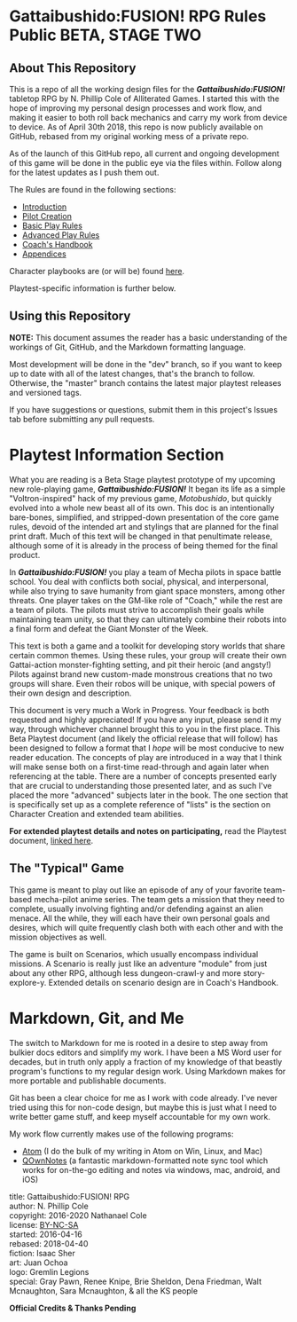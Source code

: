 # Gattaibushido:FUSION! RPG Rules Public BETA, STAGE TWO

## About This Repository

This is a repo of all the working design files for the ***Gattaibushido:FUSION!*** tabletop RPG by N. Phillip Cole of Alliterated Games. I started this with the hope of improving my personal design processes and work flow, and making it easier to both roll back mechanics and carry my work from device to device. As of April 30th 2018, this repo is now publicly available on GitHub, rebased from my original working mess of a private repo.

As of the launch of this GitHub repo, all current and ongoing development of this game will be done in the public eye via the files within. Follow along for the latest updates as I push them out.

The Rules are found in the following sections:

* [Introduction](./rules/01_intro.md)
* [Pilot Creation](./rules/02_pilots.md)
* [Basic Play Rules](./rules/03_basic_play.md)
* [Advanced Play Rules](./rules/04_advanced_play.md)
* [Coach's Handbook](./rules/05_coach.md)
* [Appendices](./rules/06_appendices.md)

Character playbooks are (or will be) found [here](./playbooks/).

Playtest-specific information is further below.


## Using this Repository

**NOTE:** This document assumes the reader has a basic understanding of the workings of Git, GitHub, and the Markdown formatting language.

Most development will be done in the "dev" branch, so if you want to keep up to date with all of the latest changes, that's the branch to follow. Otherwise, the "master" branch contains the latest major playtest releases and versioned tags.

If you have suggestions or questions, submit them in this project's Issues tab before submitting any pull requests.


# Playtest Information Section

What you are reading is a Beta Stage playtest prototype of my upcoming new role-playing game, ***Gattaibushido:FUSION!*** It began its life as a simple "Voltron-inspired" hack of my previous game, *Motobushido*, but quickly evolved into a whole new beast all of its own. This doc is an intentionally bare-bones, simplified, and stripped-down presentation of the core game rules, devoid of the intended art and stylings that are planned for the final print draft. Much of this text will be changed in that penultimate release, although some of it is already in the process of being themed for the final product.

In ***Gattaibushido:FUSION!*** you play a team of Mecha pilots in space battle school. You deal with conflicts both social, physical, and interpersonal, while also trying to save humanity from giant space monsters, among other threats. One player takes on the GM-like role of "Coach," while the rest are a team of pilots. The pilots must strive to accomplish their goals while maintaining team unity, so that they can ultimately combine their robots into a final form and defeat the Giant Monster of the Week.

This text is both a game and a toolkit for developing story worlds that share certain common themes. Using these rules, your group will create their own Gattai-action monster-fighting setting, and pit their heroic (and angsty!) Pilots against brand new custom-made monstrous creations that no two groups will share. Even their robos will be unique, with special powers of their own design and description.

This document is very much a Work in Progress. Your feedback is both requested and highly appreciated! If you have any input, please send it my way, through whichever channel brought this to you in the first place. This Beta Playtest document (and likely the official release that will follow) has been designed to follow a format that I *hope* will be most conducive to new reader education. The concepts of play are introduced in a way that I think will make sense both on a first-time read-through and again later when referencing at the table. There are a number of concepts presented early that are crucial to understanding those presented later, and as such I've placed the more "advanced" subjects later in the book. The one section that is specifically set up as a complete reference of "lists" is the section on Character Creation and extended team abilities.

**For extended playtest details and notes on participating,** read the Playtest document, [linked here](./rules/00_playtest.md).


## The "Typical" Game

This game is meant to play out like an episode of any of your favorite team-based mecha-pilot anime series. The team gets a mission that they need to complete, usually involving fighting and/or defending against an alien menace. All the while, they will each have their own personal goals and desires, which will quite frequently clash both with each other and with the mission objectives as well.

The game is built on Scenarios, which usually encompass individual missions. A Scenario is really just like an adventure "module" from just about any other RPG, although less dungeon-crawl-y and more story-explore-y. Extended details on scenario design are in Coach's Handbook.


# Markdown, Git, and Me

The switch to Markdown for me is rooted in a desire to step away from bulkier docs editors and simplify my work. I have been a MS Word user for decades, but in truth only apply a fraction of my knowledge of that beastly program's functions to my regular design work. Using Markdown makes for more portable and publishable documents.

Git has been a clear choice for me as I work with code already. I've never tried using this for non-code design, but maybe this is just what I need to write better game stuff, and keep myself accountable for my own work.

My work flow currently makes use of the following programs:

* [Atom][atom] (I do the bulk of my writing in Atom on Win, Linux, and Mac)
* [QOwnNotes][qown] (a fantastic markdown-formatted note sync tool which works for on-the-go editing and notes via windows, mac, android, and iOS)

[atom]: https://atom.io/
[qown]: https://www.qownnotes.org/

title: Gattaibushido:FUSION! RPG   
author: N. Phillip Cole  
copyright: 2016-2020 Nathanael Cole  
license: [BY-NC-SA](https://creativecommons.org/licenses/by-nc-sa/4.0/)  
started: 2016-04-16  
rebased: 2018-04-40  
fiction: Isaac Sher  
art: Juan Ochoa  
logo: Gremlin Legions  
special: Gray Pawn, Renee Knipe, Brie Sheldon, Dena Friedman, Walt Mcnaughton, Sara Mcnaughton, & all the KS people  

**Official Credits & Thanks Pending**

